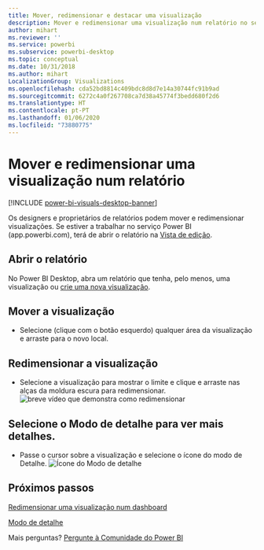 ```yaml
---
title: Mover, redimensionar e destacar uma visualização
description: Mover e redimensionar uma visualização num relatório no serviço Power BI e Desktop
author: mihart
ms.reviewer: ''
ms.service: powerbi
ms.subservice: powerbi-desktop
ms.topic: conceptual
ms.date: 10/31/2018
ms.author: mihart
LocalizationGroup: Visualizations
ms.openlocfilehash: cda52bd8814c409bdc8d8d7e14a30744fc91b9ad
ms.sourcegitcommit: 6272c4a0f267708ca7d38a45774f3bedd680f2d6
ms.translationtype: HT
ms.contentlocale: pt-PT
ms.lasthandoff: 01/06/2020
ms.locfileid: "73880775"
---
```

# <a name="move-and-resize-a-visualization-in-a-report"></a>Mover e redimensionar uma visualização num relatório

[!INCLUDE [power-bi-visuals-desktop-banner](../includes/power-bi-visuals-desktop-banner.md)]

Os designers e proprietários de relatórios podem mover e redimensionar visualizações. Se estiver a trabalhar no serviço Power BI (app.powerbi.com), terá de abrir o relatório na [Vista de edição](../service-interact-with-a-report-in-editing-view.md). 

## <a name="open-the-report"></a>Abrir o relatório
No Power BI Desktop, abra um relatório que tenha, pelo menos, uma visualização ou [crie uma nova visualização](power-bi-report-add-visualizations-i.md). 

## <a name="move-the-visualization"></a>Mover a visualização
* Selecione (clique com o botão esquerdo) qualquer área da visualização e arraste para o novo local.

## <a name="resize-the-visualization"></a>Redimensionar a visualização
* Selecione a visualização para mostrar o limite e clique e arraste nas alças da moldura escura para redimensionar.  
  ![breve vídeo que demonstra como redimensionar](media/power-bi-visualization-move-and-resize/untitled.gif)

## <a name="select-focus-mode-to-see-more-detail"></a>Selecione o Modo de detalhe para ver mais detalhes.
* Passe o cursor sobre a visualização e selecione o ícone do modo de Detalhe.
  ![Ícone do Modo de detalhe](media/power-bi-visualization-move-and-resize/pbi_popouticon.jpg)

## <a name="next-steps"></a>Próximos passos
[Redimensionar uma visualização num dashboard](../service-dashboard-edit-tile.md)  

[Modo de detalhe](../consumer/end-user-focus.md)

Mais perguntas? [Pergunte à Comunidade do Power BI](https://community.powerbi.com/)